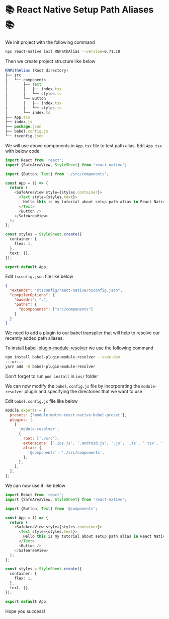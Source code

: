 # 📚 React Native Setup Path Aliases 📚

We init project with the following command

```bash
npx react-native init RNPathAlias --version=0.71.10
```

Then we create project structure like below

```js
RNPathAlias (Root directory)
├── src
│   └── components
│       ├── Text
│       │   ├── index.tsx
│       │   └── styles.ts
│       └── Button
│       │   ├── index.tsx
│       │   └── styles.ts
│       └── index.ts
├── App.tsx
├── index.js
├── package.json
├── babel.config.js
└── tsconfig.json
```

We will use above components in `App.tsx` file to test path alias. Edit `App.tsx` with below code

```ts
import React from 'react';
import {SafeAreaView, StyleSheet} from 'react-native';

import {Button, Text} from './src/components';

const App = () => {
  return (
    <SafeAreaView style={styles.container}>
      <Text style={styles.text}>
        Hello this is my tutorial about setup path alias in React Native
      </Text>
      <Button />
    </SafeAreaView>
  );
};

const styles = StyleSheet.create({
  container: {
    flex: 1,
  },
  text: {},
});

export default App;
```

Edit `tsconfig.json` file like below

```json
{
  "extends": "@tsconfig/react-native/tsconfig.json",
  "compilerOptions": {
    "baseUrl": ".",
    "paths": {
      "@components": ["src/components"]
    }
  }
}
```

We need to add a plugin to our babel transpiler that will help to resolve our recently added path aliases.

To install [babel-plugin-module-resolver](https://github.com/tleunen/babel-plugin-module-resolver) we use the following command

```bash
npm install babel-plugin-module-resolver --save-dev
---or---
yarn add -D babel-plugin-module-resolver
```

Don't forget to run `pod install` in `ios/` folder

We can now modify the `babel.config.js` file by incorporating the `module-resolver` plugin and specifying the directories that we want to use

Edit `babel.config.js` file like below

```js
module.exports = {
  presets: ['module:metro-react-native-babel-preset'],
  plugins: [
    [
      'module-resolver',
      {
        root: ['./src'],
        extensions: ['.ios.js', '.android.js', '.js', '.ts', '.tsx', '.json'],
        alias: {
          '@components': './src/components',
        },
      },
    ],
  ],
};
```

We can now use it like below

```ts
import React from 'react';
import {SafeAreaView, StyleSheet} from 'react-native';

import {Button, Text} from '@components';

const App = () => {
  return (
    <SafeAreaView style={styles.container}>
      <Text style={styles.text}>
        Hello this is my tutorial about setup path alias in React Native
      </Text>
      <Button />
    </SafeAreaView>
  );
};

const styles = StyleSheet.create({
  container: {
    flex: 1,
  },
  text: {},
});

export default App;
```

Hope you success!
